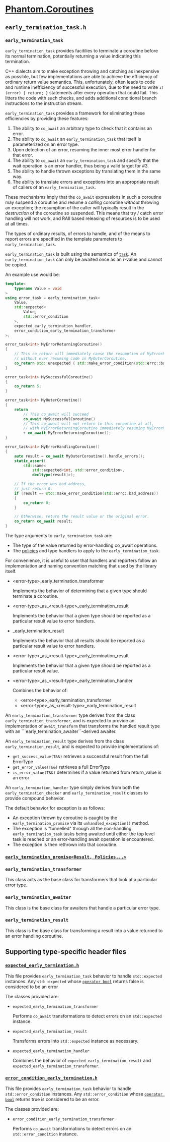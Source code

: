 # [Phantom.Coroutines](../README.md)

## ```early_termination_task.h```

### ```early_termination_task```

```early_termination_task``` provides facitilies to terminate a coroutine
before its normal termination, potentially returning a value indicating
this termination.

C++ dialects aim to make exception throwing and catching as inexpensive
as possible, but few implementations are able to achieve the efficiency
of ordinary return value semantics. This, unfortunately, often leads to
code and runtime inefficiency of successful execution, due to the
need to write ```if (error) { return; }``` statements after every operation
that could fail. This litters the code with such checks, and adds additional
conditional branch instructions to the instruction stream.

```early_termination_task``` provides a framework for eliminating these
efficiencies by providing these features:

1. The ability to ```co_await``` an arbitrary type to check that it contains an error.
2. The ability to ```co_await``` an ```early_termination_task``` that itself is parameterized on an error type.
3. Upon detection of an error, resuming the inner most error handler for that error.
4. The ability to ```co_await``` an ```early_termination_task``` and specify that the wait operation is an error handler, thus being a valid target for #3.
5. The ability to handle thrown exceptions by translating them in the same way.
6. The ability to translate errors and exceptions into an appropriate result of callers of an ```early_termination_task```.

These mechanisms imply that the ```co_await``` expressions in such a coroutine
may suspend a coroutine and resume a _calling_ coroutine _without_ throwing an exception;
the resumption of the caller will typically result in the _destruction_ of the coroutine
so suspended. This means that try / catch error handling will not work, and RAII based
releasing of resources is to be used at all times.

The types of ordinary results, of errors to handle,
and of the means to report errors are specified in the template parameters to
```early_termination_task```. 

```early_termination_task``` is built using the semantics of 
[```task```](task.md). An ```early_termination_task``` can only be awaited
once as an r-value and cannot be copied.

An example use would be:

```c++
template<
    typename Value = void
>
using error_task = early_termination_task<
    Value,
    std::expected<
        Value, 
        std::error_condition
    >,
    expected_early_termination_handler,
    error_condition_early_termination_transformer
>;

error_task<int> MyErrorReturningCoroutine()
{
    // This co_return will immediately cause the resumption of MyErrorHandlingCoroutine,
    // without ever resuming code in MyOuterCoroutine.
    co_return std::unexpected { std::make_error_condition(std::errc::bad_address) };
}

error_task<int> MySuccessfulCoroutine()
{
    co_return 5;
}

error_task<int> MyOuterCoroutine()
{
    return
        // This co_await will succeed
        co_await MySuccessfulCoroutine()
        // This co_await will not return to this coroutine at all, 
        // with MyErrorReturningCoroutine immediately resuming MyErrorHandlingCoroutine.
        + co_await MyErrorReturningCoroutine();
}

error_task<int> MyErrorHandlingCoroutine()
{
    auto result = co_await MyOuterCoroutine().handle_errors();
    static_assert(
        std::same<
            std::expected<int, std::error_condition>, 
            decltype(result)>);

    // If the error was bad_address,
    // just return 0.
    if (result == std::make_error_condition(std::errc::bad_address))
    {
        co_return 0;
    }

    // Otherwise, return the result value or the original error.
    co_return co_await result;
}
```

The type arguments to ```early_termination_task``` are:

* The type of the value returned by error-handling co_await operations.
* The [policies](policies.md) and type handlers to apply to the ```early_termination_task```.

For convenience, it is useful to user that handlers and reporters
follow an implementation and naming convention matching that used
by the library itself. 

* \<error-type>_early_termination_transformer

  Implements the behavior of determining that a given type should
  terminate a coroutine.

* \<error-type>\_as_\<result-type>_early_termination_result

  Implements the behavior that a given type should be reported as
  a particular result value to error handlers.

* <result-type>_early_termination_result

  Implements the behavior that all results should be reported
  as a particular result value to error handlers.

* \<error-type>\_as_\<result-type>_early_termination_result

  Implements the behavior that a given type should be reported as
  a particular result value.

* \<error-type>\_as_\<result-type>_early_termination_handler

  Combines the behavior of:
    * \<error-type>_early_termination_transformer
    * \<error-type>\_as_\<result-type>_early_termination_result

An ```early_termination_transformer``` type derives from the class
```early_termination_transformer```, and is expected to provide
an implementation of ```await_transform``` that transforms
the handled result type with an ```early_termination_awaiter``-derived
awaiter.

An ```early_termination_result``` type derives from the class
```early_termination_result```, and is expected to provide
implementations of:

* ```get_success_value(T&&)``` retrieves a successful result from the full ErrorType
* ```get_error_value(T&&)``` retrieves a full ErrorType
* ```is_error_value(T&&)``` determines if a value returned from return_value is an error

An ```early_termination_handler``` type simply derives
from both the ```early_termination_checker``` and 
```early_termination_result``` classes to provide compound behavior.

The default behavior for exception is as follows:

* An exception thrown by coroutine is caught by the ```early_termination_promise```
  via its ```unhandled_exception()``` method.
* The exception is "tunnelled" through all the non-handling ```early_termination_task```
  tasks being awaited until either the top level task is reached or 
  an error-handling await operation is encountered.
* The exception is then rethrown into that coroutine.

### [```early_termination_promise<Result, Policies...>```](#early_termination_promise)

### ```early_termination_transformer```

This class acts as the base class for transformers that look at
a particular error type.

### ```early_termination_awaiter```

This class is the base class for awaiters that handle a particular
error type.

### ```early_termination_result```

This class is the base class for transforming a result into a
value returned to an error handling coroutine.

## Supporting type-specific header files

### [```expected_early_termination.h```](#error_condition_early_termination)

This file provides ```early_termination_task``` behavior to handle
```std::expected``` instances. Any ```std::expected``` whose 
[```operator bool```](https://en.cppreference.com/w/cpp/utility/expected/operator_bool)
returns false is considered to be an error

The classes provided are:

* ```expected_early_termination_transformer```

  Performs ```co_await``` transformations to detect errors on an ```std::expected```
  instance.

* ```expected_early_termination_result```

  Transforms errors into ```std::expected``` instance as necessary.

* ```expected_early_termination_handler```

  Combines the behavior of ```expected_early_termination_result``` and
  ```expected_early_termination_transformer```.

### [```error_condition_early_termination.h```](#error_condition_early_termination)

This file provides ```early_termination_task``` behavior to handle
```std::error_condition``` instances. Any ```std::error_condition```
whose [```operator bool```](https://en.cppreference.com/w/cpp/error/error_condition/operator_bool) 
returns true is considered to be an error.

The classes provided are:

* ```error_condition_early_termination_transformer```

  Performs ```co_await``` transformations to detect errors on an ```std::error_condition```
  instance.

